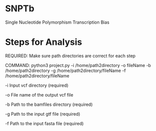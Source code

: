 # SNPTb
Single Nucleotide Polymorphism Transcription Bias
# Steps for Analysis
REQUIRED: Make sure path directories are correct for each step

COMMAND: python3 project.py -i /home/path2directory -o fileName -b /home/path2directory -g /home/path2directory/fileName -f /home/path2directory/fileName

-i Input vcf directory (required)

-o File name of the output vcf file

-b Path to the bamfiles directory (required)

-g Path to the input gtf file (required)

-f Path to the input fasta file (required)

